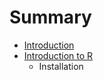 # Summary

* [Introduction](README.md)
* [Introduction to R](introduction_to_r.md)
   * Installation

